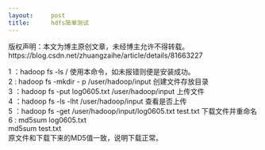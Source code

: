 ```yaml
---
layout:     post
title:      hdfs简单测试
---
```

<div id="article_content" class="article_content clearfix csdn-tracking-statistics" data-pid="blog" data-mod="popu_307" data-dsm="post">
								<div class="article-copyright">
					版权声明：本文为博主原创文章，未经博主允许不得转载。					https://blog.csdn.net/zhuangzaihe/article/details/81663227				</div>
								            <div id="content_views" class="markdown_views prism-atom-one-dark">
							<!-- flowchart 箭头图标 勿删 -->
							<svg xmlns="http://www.w3.org/2000/svg" style="display: none;"><path stroke-linecap="round" d="M5,0 0,2.5 5,5z" id="raphael-marker-block" style="-webkit-tap-highlight-color: rgba(0, 0, 0, 0);"></path></svg>
							<p>1 ：hadoop fs -ls / 使用本命令，如未报错则便是安装成功。 <br>
2  : hadoop fs -mkdir - p /user/hadoop/input 创建文件存放目录 <br>
3 ：hadoop  fs -put log0605.txt  /user/hadoop/input 上传文件 <br>
4 ：hadoop fs -ls -lht /user/hadoop/input  查看是否上传 <br>
5 ：hadoop fs -get /user/hadoop/input/log0605.txt  test.txt 下载文件并重命名 <br>
6  :  md5sum log0605.txt <br>
       md5sum test.txt <br>
       原文件和下载下来的MD5值一致，说明下载正常。</p>            </div>
						<link href="https://csdnimg.cn/release/phoenix/mdeditor/markdown_views-9e5741c4b9.css" rel="stylesheet">
                </div>